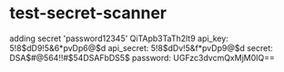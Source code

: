 # test-secret-scanner

adding secret 'password12345'
QiTApb3TaTh2lt9
api_key: 5!8$dD9!5&6*pvDp6@$d
api_secret: 5!8$dDv!5&f*pvDp9@$d
secret: DSA$#@564!!#$54DSAFbDS5$
password: UGFzc3dvcmQxMjM0IQ==